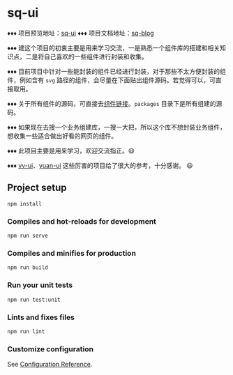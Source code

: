 # sq-ui

&diams;&diams;&diams; 项目预览地址：[sq-ui](https://github.com/sq-github/sq-ui/tree/master/packages)
&diams;&diams;&diams; 项目文档地址：[sq-blog](https://www.cnblogs.com/sq-blogs/p/12822206.html)

&diams;&diams;&diams; 建这个项目的初衷主要是用来学习交流，一是熟悉一个组件库的搭建和相关知识点，二是将自己喜欢的一些组件进行封装和收集。

&diams;&diams;&diams; 目前项目中针对一些能封装的组件已经进行封装，对于那些不太方便封装的组件，例如含有 `svg` 路径的组件，会尽量在下面贴出组件源码。若觉得可以，可直接取用。

&diams;&diams;&diams; 关于所有组件的源码，可直接去[组件链接](https://github.com/sq-github/sq-ui/tree/master/packages)。`packages` 目录下是所有组建的源码。

&diams;&diams;&diams; 如果现在去搜一个业务组建库，一搜一大把，所以这个库不想封装业务组件，想收集一些适合做出好看的网页的组件。

&diams;&diams;&diams; 此项目主要是用来学习，欢迎交流指正。😃

&diams;&diams;&diams; [vv-ui](https://vv-ui.github.io/VV-UI/#/)、[yuan-ui](https://github.com/xiaolannuoyi/yuan-ui) 这些厉害的项目给了很大的参考，十分感谢。 😃

## Project setup

```
npm install
```

### Compiles and hot-reloads for development

```
npm run serve
```

### Compiles and minifies for production

```
npm run build
```

### Run your unit tests

```
npm run test:unit
```

### Lints and fixes files

```
npm run lint
```

### Customize configuration

See [Configuration Reference](https://cli.vuejs.org/config/).
